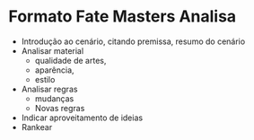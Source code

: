 # Formato Fate Masters Analisa

- Introdução ao cenário, citando premissa, resumo do cenário
- Analisar material 
	- qualidade de artes, 
	- aparência, 
	- estilo
- Analisar regras 
	- mudanças
	- Novas regras
- Indicar aproveitamento de ideias
- Rankear

